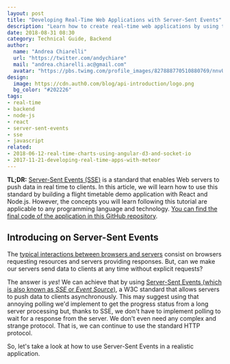 ```yaml
---
layout: post
title: "Developing Real-Time Web Applications with Server-Sent Events"
description: "Learn how to create real-time web applications by using the Server-Sent Events specification."
date: 2018-08-31 08:30
category: Technical Guide, Backend
author:
  name: "Andrea Chiarelli"
  url: "https://twitter.com/andychiare"
  mail: "andrea.chiarelli.ac@gmail.com"
  avatar: "https://pbs.twimg.com/profile_images/827888770510880769/nnvUxzSd_400x400.jpg"
design:
  image: https://cdn.auth0.com/blog/api-introduction/logo.png
  bg_color: "#202226"
tags:
- real-time
- backend
- node-js
- react
- server-sent-events
- sse
- javascript
related:
- 2018-06-12-real-time-charts-using-angular-d3-and-socket-io
- 2017-11-21-developing-real-time-apps-with-meteor
---
```


**TL;DR:** [Server-Sent Events (SSE)](https://html.spec.whatwg.org/multipage/server-sent-events.html) is a standard that enables Web servers to push data in real time to clients. In this article, we will learn how to use this standard by building a flight timetable demo application with React and Node.js. However, the concepts you will learn following this tutorial are applicable to any programming language and technology. [You can find the final code of the application in this GitHub repository](https://github.com/andychiare/server-sent-events).

## Introducing on Server-Sent Events

The [typical interactions between browsers and servers](https://developer.mozilla.org/en-US/docs/Web/HTTP/Session) consist on browsers requesting resources and servers providing responses. But, can we make our servers send data to clients at any time without explicit requests?

The answer is _yes_! We can achieve that by using [Server-Sent Events (which is also known as *SSE* or *Event Source*)](https://html.spec.whatwg.org/multipage/server-sent-events.html), a W3C standard that allows servers to push data to clients asynchronously. This may suggest using that annoying polling we'd implement to get the progress status from a long server processing but, thanks to SSE, we don't have to implement polling to wait for a response from the server. We don't even need any complex and strange protocol. That is, we can continue to use the standard HTTP protocol.

So, let's take a look at how to use Server-Sent Events in a realistic application.
